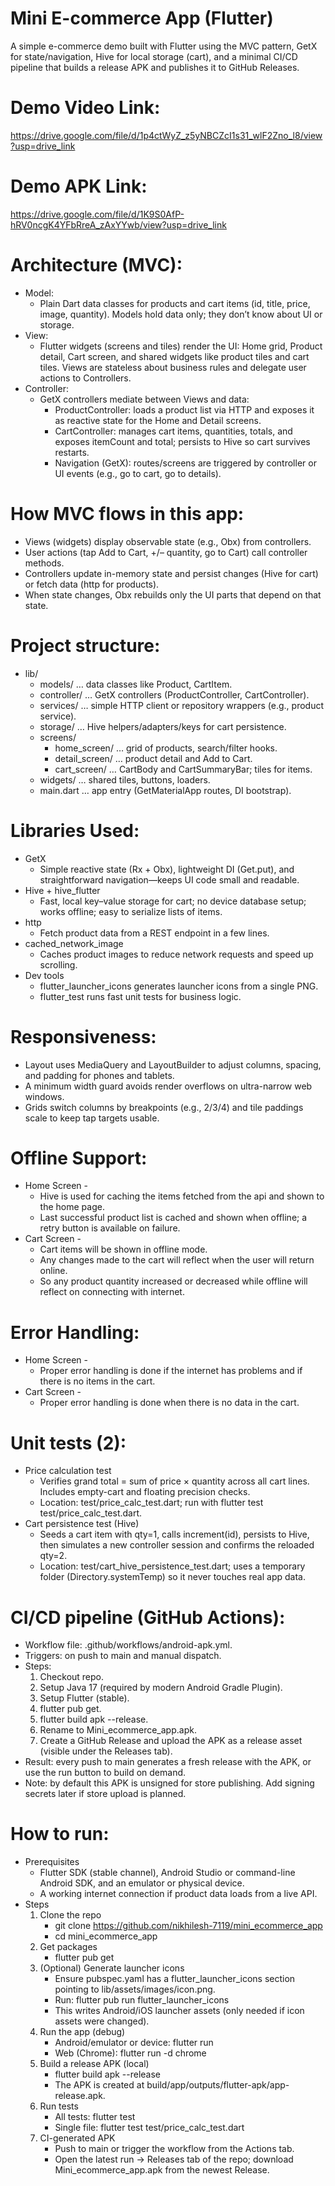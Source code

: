 # Mini E-commerce App (Flutter) 
A simple e-commerce demo built with Flutter using the MVC pattern, GetX for state/navigation, Hive for local storage (cart), and a minimal CI/CD pipeline that builds a release APK and publishes it to GitHub Releases.

# Demo Video Link:
<https://drive.google.com/file/d/1p4ctWyZ_z5yNBCZcI1s31_wlF2Zno_l8/view?usp=drive_link>

# Demo APK Link:
<https://drive.google.com/file/d/1K9S0AfP-hRV0ncgK4YFbRreA_zAxYYwb/view?usp=drive_link>


# Architecture (MVC):
* Model:
  * Plain Dart data classes for products and cart items (id, title, price, image, quantity). Models hold data only; they don’t know about UI or storage.
* View:
  * Flutter widgets (screens and tiles) render the UI: Home grid, Product detail, Cart screen, and shared widgets like product tiles and cart tiles. Views are stateless about business rules and delegate user actions to Controllers.
* Controller:
  * GetX controllers mediate between Views and data:
    * ProductController: loads a product list via HTTP and exposes it as reactive state for the Home and Detail screens.
    * CartController: manages cart items, quantities, totals, and exposes itemCount and total; persists to Hive so cart survives restarts.
    * Navigation (GetX): routes/screens are triggered by controller or UI events (e.g., go to cart, go to details).

# How MVC flows in this app:
* Views (widgets) display observable state (e.g., Obx) from controllers.
* User actions (tap Add to Cart, +/– quantity, go to Cart) call controller methods.
* Controllers update in-memory state and persist changes (Hive for cart) or fetch data (http for products).
* When state changes, Obx rebuilds only the UI parts that depend on that state.

# Project structure:
* lib/
  * models/ … data classes like Product, CartItem.
  * controller/ … GetX controllers (ProductController, CartController).
  * services/ … simple HTTP client or repository wrappers (e.g., product service).
  * storage/ … Hive helpers/adapters/keys for cart persistence.
  * screens/
    * home_screen/ … grid of products, search/filter hooks.
    * detail_screen/ … product detail and Add to Cart.
    * cart_screen/ … CartBody and CartSummaryBar; tiles for items.
  * widgets/ … shared tiles, buttons, loaders.
  * main.dart … app entry (GetMaterialApp routes, DI bootstrap).

# Libraries Used:
* GetX
  * Simple reactive state (Rx + Obx), lightweight DI (Get.put), and straightforward navigation—keeps UI code small and readable.
* Hive + hive_flutter
  * Fast, local key–value storage for cart; no device database setup; works offline; easy to serialize lists of items.
* http
  * Fetch product data from a REST endpoint in a few lines.
* cached_network_image
  * Caches product images to reduce network requests and speed up scrolling.
* Dev tools
  * flutter_launcher_icons generates launcher icons from a single PNG.
  * flutter_test runs fast unit tests for business logic.

# Responsiveness:
* Layout uses MediaQuery and LayoutBuilder to adjust columns, spacing, and padding for phones and tablets.
* A minimum width guard avoids render overflows on ultra-narrow web windows.
* Grids switch columns by breakpoints (e.g., 2/3/4) and tile paddings scale to keep tap targets usable.

# Offline Support:
* Home Screen -
  * Hive is used for caching the items fetched from the api and shown to the home page.
  * Last successful product list is cached and shown when offline; a retry button is available on failure.
* Cart Screen -
  * Cart items will be shown in offline mode.
  * Any changes made to the cart  will reflect when the user will return online.
  * So any product quantity increased or decreased while offline will reflect on connecting with internet.
 
# Error Handling:
* Home Screen -
  * Proper error handling is done if the internet has problems and if there is no items in the cart.
* Cart Screen -
  * Proper error handling is done when there is no data in the cart.



# Unit tests (2):
* Price calculation test
  * Verifies grand total = sum of price × quantity across all cart lines. Includes empty-cart and floating precision checks.
  * Location: test/price_calc_test.dart; run with flutter test test/price_calc_test.dart.
* Cart persistence test (Hive)
  * Seeds a cart item with qty=1, calls increment(id), persists to Hive, then simulates a new controller session and confirms the reloaded qty=2.
  * Location: test/cart_hive_persistence_test.dart; uses a temporary folder (Directory.systemTemp) so it never touches real app data.

# CI/CD pipeline (GitHub Actions):
* Workflow file: .github/workflows/android-apk.yml.
* Triggers: on push to main and manual dispatch.
* Steps:
  1. Checkout repo.
  2. Setup Java 17 (required by modern Android Gradle Plugin).
  3. Setup Flutter (stable).
  4. flutter pub get.
  5. flutter build apk --release.
  6. Rename to Mini_ecommerce_app.apk.
  7. Create a GitHub Release and upload the APK as a release asset (visible under the Releases tab).
* Result: every push to main generates a fresh release with the APK, or use the run button to build on demand.
* Note: by default this APK is unsigned for store publishing. Add signing secrets later if store upload is planned.


# How to run:
* Prerequisites
  * Flutter SDK (stable channel), Android Studio or command-line Android SDK, and an emulator or physical device.
  * A working internet connection if product data loads from a live API.
* Steps
  1. Clone the repo
     * git clone <https://github.com/nikhilesh-7119/mini_ecommerce_app>
     * cd mini_ecommerce_app
  3. Get packages
     * flutter pub get
  4. (Optional) Generate launcher icons
     * Ensure pubspec.yaml has a flutter_launcher_icons section pointing to lib/assets/images/icon.png.
     * Run: flutter pub run flutter_launcher_icons
     * This writes Android/iOS launcher assets (only needed if icon assets were changed).
  5. Run the app (debug)
     * Android/emulator or device: flutter run
     * Web (Chrome): flutter run -d chrome
  6. Build a release APK (local)
     * flutter build apk --release
     * The APK is created at build/app/outputs/flutter-apk/app-release.apk.
  7. Run tests
     * All tests: flutter test
     * Single file: flutter test test/price_calc_test.dart
  8. CI-generated APK
     * Push to main or trigger the workflow from the Actions tab.
     * Open the latest run → Releases tab of the repo; download Mini_ecommerce_app.apk from the newest Release.
 


